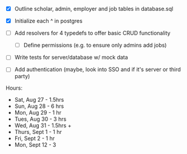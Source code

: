- [X] Outline scholar, admin, employer and job tables in database.sql
- [X] Initialize each ^ in postgres
- [ ] Add resolvers for 4 typedefs to offer basic CRUD functionality
    - [ ] Define permissions (e.g. to ensure only admins add jobs)
- [ ] Write tests for server/database w/ mock data
- [ ] Add authentication (maybe, look into SSO and if it's server or third party)


Hours:
- Sat, Aug 27 - 1.5hrs
- Sun, Aug 28 - 6 hrs
- Mon, Aug 29 - 1 hr
- Tues, Aug 30 - 3 hrs
- Wed, Aug 31 - 1.5hrs + 
- Thurs, Sept 1 - 1 hr
- Fri, Sept 2 - 1 hr
- Mon, Sept 12 - 3